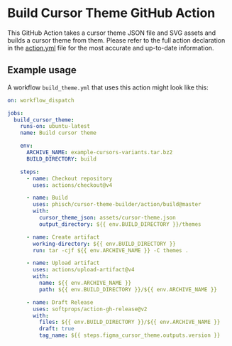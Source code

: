 # Build Cursor Theme GitHub Action

This GitHub Action takes a cursor theme JSON file and SVG assets and builds a cursor theme from them. Please refer to the full action declaration in the [action.yml](./action.yml) file for the most accurate and up-to-date information.

## Example usage

A workflow `build_theme.yml` that uses this action might look like this:

```yaml
on: workflow_dispatch

jobs:
  build_cursor_theme:
    runs-on: ubuntu-latest
    name: Build cursor theme

    env:
      ARCHIVE_NAME: example-cursors-variants.tar.bz2
      BUILD_DIRECTORY: build

    steps:
      - name: Checkout repository
        uses: actions/checkout@v4

      - name: Build
        uses: phisch/cursor-theme-builder/action/build@master
        with:
          cursor_theme_json: assets/cursor-theme.json
          output_directory: ${{ env.BUILD_DIRECTORY }}/themes

      - name: Create artifact
        working-directory: ${{ env.BUILD_DIRECTORY }}
        run: tar -cjf ${{ env.ARCHIVE_NAME }} -C themes .

      - name: Upload artifact
        uses: actions/upload-artifact@v4
        with:
          name: ${{ env.ARCHIVE_NAME }}
          path: ${{ env.BUILD_DIRECTORY }}/${{ env.ARCHIVE_NAME }}

      - name: Draft Release
        uses: softprops/action-gh-release@v2
        with:
          files: ${{ env.BUILD_DIRECTORY }}/${{ env.ARCHIVE_NAME }}
          draft: true
          tag_name: ${{ steps.figma_cursor_theme.outputs.version }}
```
